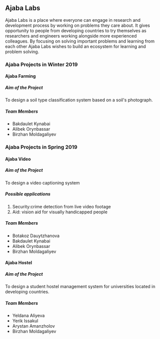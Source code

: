 <h2>Ajaba Labs</h2>
Ajaba Labs is a place where everyone can engage in research and development process by working on problems they care about. It gives opportunity to people from developing countries to try themselves as researchers and engineers working alongside more experienced colleagues. By focusing on solving important problems and learning from each other Ajaba Labs wishes to build an ecosystem for learning and problem solving.

<h3>Ajaba Projects in Winter 2019</h3>
<h4>Ajaba Farming</h4>
<h5>Aim of the Project</h5>
To design a soil type classification system based on a soil's photograph.

<h5>Team Members</h5>
<ul>
<li>Bakdaulet Kynabai</li>
<li>Alibek Orynbassar</li>
<li>Birzhan Moldagaliyev</li>
</ul>


<h3>Ajaba Projects in Spring 2019</h3>
<h4>Ajaba Video</h4>
<h5>Aim of the Project</h5>
To design a video captioning system
<h5>Possible applications</h5>
<ol>
<li>Security:crime detection from live video footage</li>
<li>Aid: vision aid for visually handicapped people</li>
</ol>
<h5>Team Members</h5>
<ul>
<li>Botakoz Dauytzhanova</li>
<li>Bakdaulet Kynabai</li>
<li>Alibek Orynbassar</li>
<li>Birzhan Moldagaliyev</li>
</ul>

<h4>Ajaba Hostel</h4>
<h5>Aim of the Project</h5>
To design a student hostel management system for universities located in developing countries.
<h5>Team Members</h5>
<ul>
<li>Yeldana Aliyeva</li>
<li>Yerik Issakul</li>
<li>Arystan Amanzholov</li>
<li>Birzhan Moldagaliyev</li>
</ul>
